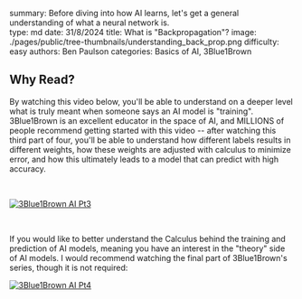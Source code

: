 summary: Before diving into how AI learns, let's get a general understanding of what a neural network is.         
type: md
date: 31/8/2024
title: What is "Backpropagation"?
image: ./pages/public/tree-thumbnails/understanding_back_prop.png
difficulty: easy
authors: Ben Paulson
categories: Basics of AI, 3Blue1Brown

## Why Read?
By watching this video below, you'll be able to understand on a deeper level what is truly meant when someone says an AI model is "training". 3Blue1Brown is an excellent educator in the space of AI, and MILLIONS of people recommend getting started with this video -- after watching this third part of four, you'll be able to understand how different labels results in different weights, how these weights are adjusted with calculus to minimize error, and how this ultimately leads to a model that can predict with high accuracy.

<br/>

[![3Blue1Brown AI Pt3](https://img.youtube.com/vi/Ilg3gGewQ5U/0.jpg)](https://www.youtube.com/watch?v=Ilg3gGewQ5U)

<br/>

If you would like to better understand the Calculus behind the training and prediction of AI models, meaning you have an interest in the "theory" side of AI models. I would recommend watching the final part of 3Blue1Brown's series, though it is not required:

[![3Blue1Brown AI Pt4](https://img.youtube.com/vi/tIeHLnjs5U8/0.jpg)](https://www.youtube.com/watch?v=tIeHLnjs5U8)
